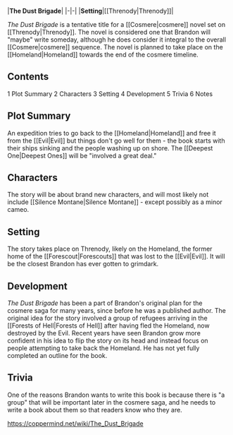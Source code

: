 |**The Dust Brigade**|
|-|-|
|**Setting**|[[Threnody\|Threnody]]|

*The Dust Brigade* is a tentative title for a [[Cosmere\|cosmere]] novel set on [[Threnody\|Threnody]]. The novel is considered one that Brandon will "maybe" write someday, although he does consider it integral to the overall [[Cosmere\|cosmere]] sequence. The novel is planned to take place on the [[Homeland\|Homeland]] towards the end of the cosmere timeline.

## Contents

1 Plot Summary
2 Characters
3 Setting
4 Development
5 Trivia
6 Notes


## Plot Summary
An expedition tries to go back to the [[Homeland\|Homeland]] and free it from the [[Evil\|Evil]] but things don't go well for them - the book starts with their ships sinking and the people washing up on shore.
The [[Deepest One\|Deepest Ones]] will be "involved a great deal."

## Characters
The story will be about brand new characters, and will most likely not include [[Silence Montane\|Silence Montane]] - except possibly as a minor cameo.

## Setting
The story takes place on Threnody, likely on the Homeland, the former home of the [[Forescout\|Forescouts]] that was lost to the [[Evil\|Evil]]. It will be the closest Brandon has ever gotten to grimdark.

## Development
*The Dust Brigade* has been a part of Brandon's original plan for the cosmere saga for many years, since before he was a published author. The original idea for the story involved a group of refugees arriving in the [[Forests of Hell\|Forests of Hell]] after having fled the Homeland, now destroyed by the Evil. Recent years have seen Brandon grow more confident in his idea to flip the story on its head and instead focus on people attempting to take back the Homeland. He has not yet fully completed an outline for the book.

## Trivia
One of the reasons Brandon wants to write this book is because there is "a group" that will be important later in the cosmere saga, and he needs to write a book about them so that readers know who they are.


https://coppermind.net/wiki/The_Dust_Brigade